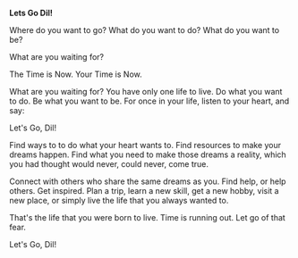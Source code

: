 **Lets Go Dil!**

Where do you want to go? What do you want to do? What do you want to be?

What are you waiting for?

The Time is Now. Your Time is Now.

What are you waiting for? You have only one life to live. Do what you want to do. Be what you want to be. For once in your life, listen to your heart, and say:

Let's Go, Dil!

Find ways to to do what your heart wants to. Find resources to make your dreams happen. Find what you need to make those dreams a reality, which you had thought would never, could never, come true. 

Connect with others who share the same dreams as you. Find help, or help others. Get inspired. Plan a trip, learn a new skill, get a new hobby, visit a new place, or simply live the life that you always wanted to.

That's the life that you were born to live. Time is running out. Let go of that fear. 

Let's Go, Dil!